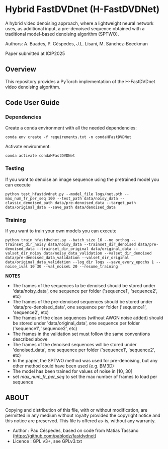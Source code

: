 
# Hybrid FastDVDnet (H-FastDVDNet)

A hybrid video denoising approach, where a lightweight neural network uses, as additional input, 
a pre-denoised sequence obtained with a traditional model-based denoising algorithm (SPTWO).

Authors: A. Buades, P. Céspedes, J.L. Lisani, M. Sánchez-Beeckman
 
Paper submitted at ICIP2025


## Overview

This repository provides a PyTorch implementation of the H-FastDVDnet video denoising algorithm.


## Code User Guide

### Dependencies

Create a conda environment with all the needed dependencies: 
```
conda env create -f requirements.txt -n condaHFastDVDNet
```

Activate environment:
```
conda activate condaHFastDVDNet
```

### Testing

If you want to denoise an image sequence using the pretrained model you can execute

```
python test_hfastdvdnet.py --model_file logs/net.pth --max_num_fr_per_seq 100 --test_path data/noisy_data --classic_denoised_path data/pre-denoised_data --target_path data/original_data --save_path data/denoised_data
```


### Training

If you want to train your own models you can execute

```
python train_hfastdvdnet.py --batch_size 16 --no_orthog --trainset_dir_noisy data/noisy_data --trainset_dir_denoised data/pre-denoised_data --trainset_dir_original data/original_data --valset_dir_noisy data/noisy_data_validation --valset_dir_denoised data/pre-denoised_data_validation --valset_dir_original data/original_data_validation --log_dir logs --save_every_epochs 1 --noise_ival 10 30 --val_noiseL 20 --resume_training
```

**NOTES**
* The frames of the sequences to be denoised should be stored under 'data/noisy_data', one sequence per folder ('sequence1', 'sequence2', etc) 
* The frames of the pre-denoised sequences should be stored under 'data/pre-denoised_data', one sequence per folder ('sequence1', 'sequence2', etc)
* The frames of the clean sequences (without AWGN noise added) should be stored under 'data/original_data', one sequence per folder ('sequence1', 'sequence2', etc) 
* The frames in the validation set must follow the same conventions described above 
* The frames of the denoised sequences will be stored under 'denoised_data', one sequence per folder ('sequence1', 'sequence2', etc) 
* In the paper, the SPTWO method was used for pre-denoising, but any other method could have been used (e.g. BM3D)
* The model has been trained for values of noise in [10, 30]
* set *max_num_fr_per_seq* to set the max number of frames to load per sequence


## ABOUT

Copying and distribution of this file, with or without modification,
are permitted in any medium without royalty provided the copyright
notice and this notice are preserved. This file is offered as-is,
without any warranty.

* Author    : Pau Céspedes, based on code from Matias Tassano (https://github.com/pablodz/fastdvdnet)
* Licence   : GPL v3+, see GPLv3.txt


